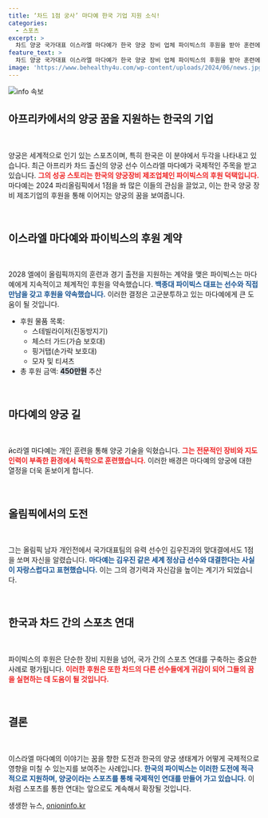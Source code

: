 ```yaml
---
title: ‘차드 1점 궁사’ 마다예 한국 기업 지원 소식!
categories:
  - 스포츠
excerpt: >
  차드 양궁 국가대표 이스라엘 마다예가 한국 양궁 장비 업체 파이빅스의 후원을 받아 훈련에 필요한 특별한 장비를 지원받는다. 그는 올림픽에서 1점을 쏘아 화제를 모은 바 있으며, 후원의 의미는 더욱 깊다.
feature_text: >
  차드 양궁 국가대표 이스라엘 마다예가 한국 양궁 장비 업체 파이빅스의 후원을 받아 훈련에 필요한 특별한 장비를 지원받는다. 그는 올림픽에서 1점을 쏘아 화제를 모은 바 있으며, 후원의 의미는 더욱 깊다.
image: 'https://www.behealthy4u.com/wp-content/uploads/2024/06/news.jpg'
---
```


<p><img src="https://www.behealthy4u.com/wp-content/uploads/2024/06/news.jpg" alt="info 속보" /></p>

<h2 data-ke-size="size26">아프리카에서의 양궁 꿈을 지원하는 한국의 기업</h2>

<p data-ke-size="size16">&nbsp;</p>

<p>양궁은 세계적으로 인기 있는 스포츠이며, 특히 한국은 이 분야에서 두각을 나타내고 있습니다. 최근 아프리카 차드 출신의 양궁 선수 이스라엘 마다예가 국제적인 주목을 받고 있습니다. <b><span style="color: #ee2323;">그의 성공 스토리는 한국의 양궁장비 제조업체인 파이빅스의 후원 덕택입니다.</span></b> 마다예는 2024 파리올림픽에서 1점을 쏴 많은 이들의 관심을 끌었고, 이는 한국 양궁 장비 제조기업의 후원을 통해 이어지는 양궁의 꿈을 보여줍니다. </p>

<p data-ke-size="size16">&nbsp;</p>

<h2 data-ke-size="size26">이스라엘 마다예와 파이빅스의 후원 계약</h2>

<p data-ke-size="size16">&nbsp;</p>

<p>2028 엘에이 올림픽까지의 훈련과 경기 출전을 지원하는 계약을 맺은 파이빅스는 마다예에게 지속적이고 체계적인 후원을 약속했습니다. <b><span style="color: #1a5490;">백종대 파이빅스 대표는 선수와 직접 만남을 갖고 후원을 약속했습니다.</span></b> 이러한 결정은 고군분투하고 있는 마다예에게 큰 도움이 될 것입니다. </p>

<ul>
    <li>후원 물품 목록:
        <ul>
            <li>스테빌라이저(진동방지기)</li>
            <li>체스터 가드(가슴 보호대)</li>
            <li>핑거탭(손가락 보호대)</li>
            <li>모자 및 티셔츠</li>
        </ul>
    </li>
    <li>총 후원 금액: <b><span style="background-color: #21538527;">450만원</span></b> 추산</li>
</ul>

<p data-ke-size="size16">&nbsp;</p>

<h2 data-ke-size="size26">마다예의 양궁 길</h2>

<p data-ke-size="size16">&nbsp;</p>

<p>йс라엘 마다예는 개인 훈련을 통해 양궁 기술을 익혔습니다. <b><span style="color: #ee2323;">그는 전문적인 장비와 지도 인력이 부족한 환경에서 독학으로 훈련했습니다.</span></b> 이러한 배경은 마다예의 양궁에 대한 열정을 더욱 돋보이게 합니다. </p>

<p data-ke-size="size16">&nbsp;</p>

<h2 data-ke-size="size26">올림픽에서의 도전</h2>

<p data-ke-size="size16">&nbsp;</p>

<p>그는 올림픽 남자 개인전에서 국가대표팀의 유력 선수인 김우진과의 맞대결에서도 1점을 쏘며 자신을 알렸습니다. <b><span style="color: #1a5490;">마다예는 김우진 같은 세계 정상급 선수와 대결한다는 사실이 자랑스럽다고 표현했습니다.</span></b> 이는 그의 경기력과 자신감을 높이는 계기가 되었습니다. </p>

<p data-ke-size="size16">&nbsp;</p>

<h2 data-ke-size="size26">한국과 차드 간의 스포츠 연대</h2>

<p data-ke-size="size16">&nbsp;</p>

<p>파이빅스의 후원은 단순한 장비 지원을 넘어, 국가 간의 스포츠 연대를 구축하는 중요한 사례로 평가됩니다. <b><span style="color: #ee2323;">이러한 후원은 또한 차드의 다른 선수들에게 귀감이 되어 그들의 꿈을 실현하는 데 도움이 될 것입니다.</span></b> </p>

<p data-ke-size="size16">&nbsp;</p>

<h2 data-ke-size="size26">결론</h2>

<p data-ke-size="size16">&nbsp;</p>

<p>이스라엘 마다예의 이야기는 꿈을 향한 도전과 한국의 양궁 생태계가 어떻게 국제적으로 영향을 미칠 수 있는지를 보여주는 사례입니다. <b><span style="color: #1a5490;">한국의 파이빅스는 이러한 도전에 적극적으로 지원하며, 양궁이라는 스포츠를 통해 국제적인 연대를 만들어 가고 있습니다.</span></b> 이처럼 스포츠를 통한 연대는 앞으로도 계속해서 확장될 것입니다.</p>
생생한 뉴스, <a href="https://onioninfo.kr" rel="dofollow">onioninfo.kr</a>



